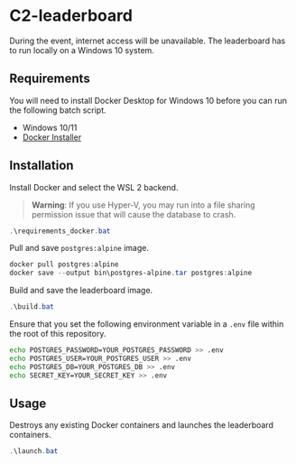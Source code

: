 # C2-leaderboard

During the event, internet access will be unavailable. The leaderboard has to run locally on a Windows 10 system.

## Requirements

You will need to install Docker Desktop for Windows 10 before you can run the following batch script.

- Windows 10/11
- [Docker Installer](https://desktop.docker.com/win/main/amd64/Docker%20Desktop%20Installer.exe)

## Installation

Install Docker and select the WSL 2 backend.

> **Warning**: If you use Hyper-V, you may run into a file sharing permission issue that will cause the database to crash.

```ps1
.\requirements_docker.bat
```

Pull and save `postgres:alpine` image.

```ps1
docker pull postgres:alpine
docker save --output bin\postgres-alpine.tar postgres:alpine
```

Build and save the leaderboard image.

```ps1
.\build.bat
```

Ensure that you set the following environment variable in a `.env` file within the root of this repository.

```bash
echo POSTGRES_PASSWORD=YOUR_POSTGRES_PASSWORD >> .env
echo POSTGRES_USER=YOUR_POSTGRES_USER >> .env
echo POSTGRES_DB=YOUR_POSTGRES_DB >> .env
echo SECRET_KEY=YOUR_SECRET_KEY >> .env
```

## Usage

Destroys any existing Docker containers and launches the leaderboard containers.

```ps1
.\launch.bat
```
